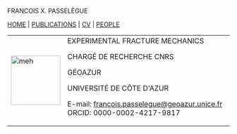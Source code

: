 
FRANCOIS X. PASSELÈGUE

<a href="test.html">HOME</a> | <a href="publications.html">PUBLICATIONS</a> | <a href="cv.html">CV</a> | <a href="people.html">PEOPLE</a>

<table> <tr>
<td> <img src="me.jpg" width="112" height="112" alt="meh"/> </td>
<td>
EXPERIMENTAL FRACTURE MECHANICS
  
  CHARGÉ DE RECHERCHE CNRS

GÉOAZUR
  
UNIVERSITÉ DE CÔTE D'AZUR
  
E-mail: francois.passelegue@geoazur.unice.fr
ORCID: 0000-0002-4217-9817
